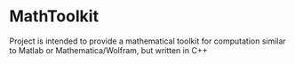 MathToolkit
===========

Project is intended to provide a mathematical toolkit for computation similar to Matlab or Mathematica/Wolfram, but written in C++
